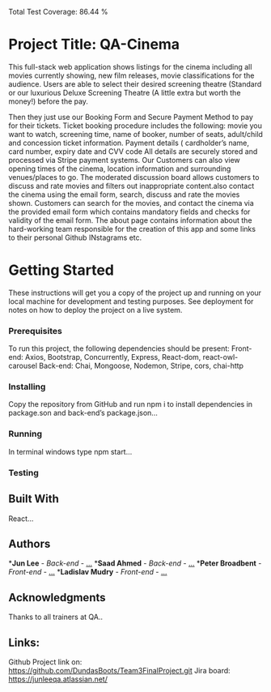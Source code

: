 Total Test Coverage:  86.44 %
# Project Title: QA-Cinema
This full-stack web application shows listings for the cinema including all movies currently showing, new film releases, movie classifications for the audience. 
Users are able to select their desired screening theatre (Standard or our luxurious Deluxe Screening Theatre (A little extra but worth the money!) before the pay.

Then they just use our Booking Form and Secure Payment Method to pay for their tickets.
Ticket booking procedure includes the following:
movie you want to watch, 
screening time, 
name of booker, 
number of seats, 
adult/child and concession ticket information. 
Payment details (
cardholder’s name, 
card number, 
expiry date and 
CVV code 
All details are securely stored and processed via Stripe payment systems. 
Our Customers can also view opening times of the cinema, location information and surrounding venues/places to go. The moderated discussion board allows customers to discuss and rate movies and filters out inappropriate content.also contact the cinema using the email form, search, discuss and rate the movies shown.
Customers can search for the movies, and contact the cinema via the provided email form which contains mandatory fields and checks for validity of the email form. 
The about page contains information about the hard-working team responsible for the creation of this app and some links to their personal Github INstagrams etc.

# Getting Started 
 These instructions will get you a copy of the project up and running on your local machine for development and testing purposes. See deployment for notes on how to deploy the project on a live system.
### Prerequisites
To run this project, the following dependencies should be present:
Front-end: Axios, Bootstrap, Concurrently, Express, React-dom, react-owl-carousel
Back-end: Chai, Mongoose, Nodemon, Stripe, cors, chai-http
### Installing
Copy the repository from GitHub and run npm i to install dependencies in package.son and back-end’s package.json…
### Running
In terminal windows  type npm start…
### Testing

## Built With
React…
## Authors
***Jun Lee** - *Back-end* - [...](https://github.com/DundasBoots)
***Saad Ahmed** - *Back-end* - [...](https://github.com/5saad )
***Peter Broadbent** - *Front-end* - [...](https://github.com/PetyrB2)
***Ladislav Mudry** - *Front-end* - [...](https://github.com/LMudry)
## Acknowledgments
Thanks to all trainers at QA..
## Links:
Github Project link on: https://github.com/DundasBoots/Team3FinalProject.git
Jira board: https://junleeqa.atlassian.net/
